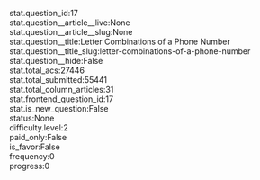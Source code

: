 stat.question_id:17  
stat.question__article__live:None  
stat.question__article__slug:None  
stat.question__title:Letter Combinations of a Phone Number  
stat.question__title_slug:letter-combinations-of-a-phone-number  
stat.question__hide:False  
stat.total_acs:27446  
stat.total_submitted:55441  
stat.total_column_articles:31  
stat.frontend_question_id:17  
stat.is_new_question:False  
status:None  
difficulty.level:2  
paid_only:False  
is_favor:False  
frequency:0  
progress:0  
